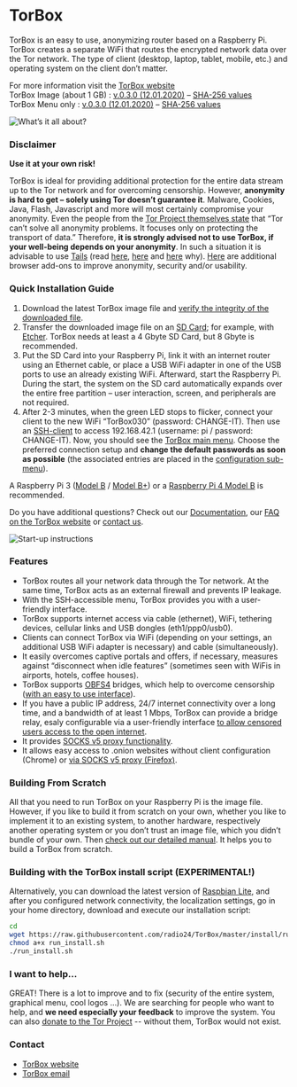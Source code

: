 # TorBox
TorBox is an easy to use, anonymizing router based on a Raspberry Pi. TorBox creates a separate WiFi that routes the encrypted network data over the Tor network. The type of client (desktop, laptop, tablet, mobile, etc.) and operating system on the client don’t matter.

For more information visit the [TorBox website](https://www.torbox.ch)<br />
TorBox Image (about 1 GB) : [v.0.3.0 (12.01.2020)](https://www.torbox.ch/data/torbox-20200112-v030.gz) – [SHA-256 values](https://www.torbox.ch/?page_id=1128)<br />
TorBox Menu only : [v.0.3.0 (12.01.2020)](https://www.torbox.ch/data/torbox030-20200112.zip) – [SHA-256 values](https://www.torbox.ch/?page_id=1128)<br />

![What’s it all about?](https://www.torbox.ch/wp-content/uploads/2019/01/TorBox400-e1548096878388.jpg)

### Disclaimer
**Use it at your own risk!**

TorBox is ideal for providing additional protection for the entire data stream up to the Tor network and for overcoming censorship. However, **anonymity is hard to get – solely using Tor doesn’t guarantee it**. Malware, Cookies, Java, Flash, Javascript and more will most certainly compromise your anonymity. Even the people from the [Tor Project themselves state](https://2019.www.torproject.org/about/overview.html.en#stayinganonymous) that “Tor can’t solve all anonymity problems. It focuses only on protecting the transport of data.” Therefore, **it is strongly advised not to use TorBox, if your well-being depends on your anonymity**. In such a situation it is advisable to use [Tails](https://tails.boum.org/) (read [here](https://browserleaks.com/), [here](https://en.wikipedia.org/wiki/Device_fingerprint) and [here](https://panopticlick.eff.org/about#defend-against) why). [Here](https://www.torbox.ch/?page_id=112#fingerprinting) are additional browser add-ons to improve anonymity, security and/or usability.

### Quick Installation Guide
1. Download the latest TorBox image file and [verify the integrity of the downloaded file](https://www.torbox.ch/?page_id=1128).
2. Transfer the downloaded image file on an [SD Card](https://en.wikipedia.org/wiki/Secure_Digital); for example, with [Etcher](https://www.balena.io/etcher/). TorBox needs at least a 4 Gbyte SD Card, but 8 Gbyte is recommended.
3. Put the SD Card into your Raspberry Pi, link it with an internet router using an Ethernet cable, or place a USB WiFi adapter in one of the USB ports to use an already existing WiFi. Afterward, start the Raspberry Pi. During the start, the system on the SD card automatically expands over the entire free partition – user interaction, screen, and peripherals are not required.
4. After 2-3 minutes, when the green LED stops to flicker, connect your client to the new WiFi “TorBox030” (password: CHANGE-IT). Then use an [SSH-client](https://en.wikipedia.org/wiki/Comparison_of_SSH_clients) to access 192.168.42.1 (username: pi / password: CHANGE-IT). Now, you should see the [TorBox main menu](https://www.torbox.ch/?page_id=775). Choose the preferred connection setup and **change the default passwords as soon as possible** (the associated entries are placed in the [configuration sub-menu](https://www.torbox.ch/?page_id=875)).

A Raspberry Pi 3 ([Model B](https://www.raspberrypi.org/products/raspberry-pi-3-model-b/) / [Model B+](https://www.raspberrypi.org/products/raspberry-pi-3-model-b-plus/)) or a [Raspberry Pi 4 Model B](https://www.raspberrypi.org/products/raspberry-pi-4-model-b/) is recommended.

Do you have additional questions? Check out our [Documentation](https://www.torbox.ch/?page_id=775), our [FAQ on the TorBox website](https://www.torbox.ch/?page_id=112) or [contact us](mailto:anonym@torbox.ch).

![Start-up instructions](https://www.torbox.ch/wp-content/uploads/2019/12/TorBox-A5-RPI4-030.png)

### Features
* TorBox routes all your network data through the Tor network. At the same time, TorBox acts as an external firewall and prevents IP leakage.
* With the SSH-accessible menu, TorBox provides you with a user-friendly interface.
* TorBox supports internet access via cable (ethernet), WiFi, tethering devices, cellular links and USB dongles (eth1/ppp0/usb0).
* Clients can connect TorBox via WiFi (depending on your settings, an additional USB WiFi adapter is necessary) and cable (simultaneously).
* It easily overcomes captive portals and offers, if necessary, measures against “disconnect when idle features” (sometimes seen with WiFis in airports, hotels, coffee houses).
* TorBox supports [OBFS4](https://2019.www.torproject.org/docs/pluggable-transports.html) bridges, which help to overcome censorship ([with an easy to use interface](https://www.torbox.ch/?page_id=797)).
* If you have a public IP address, 24/7 internet connectivity over a long time, and a bandwidth of at least 1 Mbps, TorBox can provide a bridge relay, esaly configurable via a user-friendly interface [to allow censored users access to the open internet](https://blog.torproject.org/run-tor-bridges-defend-open-internet).
* It provides [SOCKS v5 proxy functionality](https://en.wikipedia.org/wiki/SOCKS).
* It allows easy access to .onion websites without client configuration (Chrome) or [via SOCKS v5 proxy (Firefox)](https://www.torbox.ch/?page_id=112#SOCKS).

### Building From Scratch
All that you need to run TorBox on your Raspberry Pi is the image file. However, if you like to build it from scratch on your own, whether you like to implement it to an existing system, to another hardware, respectively another operating system or you don’t trust an image file, which you didn’t bundle of your own. Then [check out our detailed manual](https://www.torbox.ch/?page_id=205). It helps you to build a TorBox from scratch.

### Building with the TorBox install script (EXPERIMENTAL!)
Alternatively, you can download the latest version of [Raspbian Lite](https://www.raspberrypi.org/downloads/raspbian/), and after you configured network connectivity, the localization settings, go in your home directory, download and execute our installation script:
```Bash
cd
wget https://raw.githubusercontent.com/radio24/TorBox/master/install/run_install.sh
chmod a+x run_install.sh
./run_install.sh
```
### I want to help...
GREAT! There is a lot to improve and to fix (security of the entire system, graphical menu, cool logos ...). We are searching for people who want to help, and **we need especially your feedback** to improve the system.
You can also [donate to the Tor Project](https://donate.torproject.org) -- without them, TorBox would not exist.

### Contact
* [TorBox website](https://www.torbox.ch)
* [TorBox email](mailto:anonym@torbox.ch)
